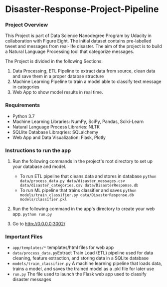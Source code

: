 # Disaster-Response-Project-Pipeline

### Project Overview
This Project is part of Data Science Nanodegree Program by Udacity in collaboration with Figure Eight.
The initial dataset contains pre-labelled tweet and messages from real-life disaster. 
The aim of the project is to build a Natural Language Processing tool that categorize messages.

The Project is divided in the following Sections:

1. Data Processing, ETL Pipeline to extract data from source, clean data and save them in a proper databse structure
2. Machine Learning Pipeline to train a model able to classify text message in categories
3. Web App to show model results in real time. 

### Requirements
* Python 3.7
* Machine Learning Libraries: NumPy, SciPy, Pandas, Sciki-Learn
* Natural Language Process Libraries: NLTK
* SQLlite Database Libraqries: SQLalchemy
* Web App and Data Visualization: Flask, Plotly

### Instructions to run the app
1. Run the following commands in the project's root directory to set up your database and model.

    - To run ETL pipeline that cleans data and stores in database
        `python data/process_data.py data/disaster_messages.csv data/disaster_categories.csv data/DisasterResponse.db`
    - To run ML pipeline that trains classifier and saves
        `python models/train_classifier.py data/DisasterResponse.db models/classifier.pkl`

2. Run the following command in the app's directory to create your web app.
    `python run.py`

3. Go to http://0.0.0.0:3002/

### Important Files

   * `app/templates/*` templates/html files for web app
   * `data/process_data.py`Extract Train Load (ETL) pipeline used for data cleaning, feature extraction, and storing
   data in a SQLite database
   * `models/train_classifier.py` A machine learning pipeline that loads data, trains a model, and saves the trained
   model as a .pkl file for later use
   * `run.py` The file used to launch the Flask web app used to classify disaster messages
